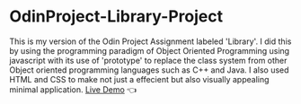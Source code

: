 # OdinProject-Library-Project
This is my version of the Odin Project Assignment labeled 'Library'. I did this by using the programming paradigm of Object Oriented Programming using javascript with its use of 'prototype' to replace the class system from other Object oriented programming languages such as C++ and Java. I also used HTML and CSS to make not just a effecient but also visually appealing minimal application. 
[Live Demo](https://moralessa.github.io/Library-App/) :point_left:
